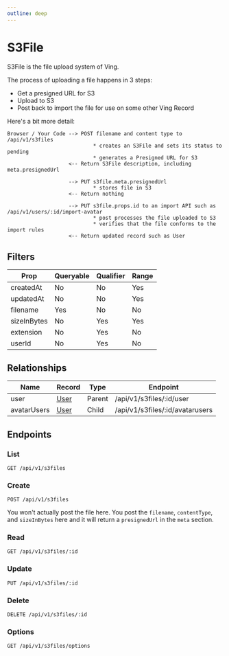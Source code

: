 ```yaml
---
outline: deep
---
```

# S3File
S3File is the file upload system of Ving. 

The process of uploading a file happens in 3 steps:

- Get a presigned URL for S3
- Upload to S3
- Post back to import the file for use on some other Ving Record

Here's a bit more detail:

```
Browser / Your Code --> POST filename and content type to /api/v1/s3files
                            * creates an S3File and sets its status to pending
                            * generates a Presigned URL for S3
                    <-- Return S3File description, including meta.presignedUrl

                    --> PUT s3file.meta.presignedUrl
                            * stores file in S3
                    <-- Return nothing

                    --> PUT s3file.props.id to an import API such as /api/v1/users/:id/import-avatar
                            * post processes the file uploaded to S3
                            * verifies that the file conforms to the import rules
                    <-- Return updated record such as User
```

## Filters

| Prop          | Queryable | Qualifier | Range |
| ---           | ---       | ---       | ---   |
| createdAt     | No        | No        | Yes   |
| updatedAt     | No        | No        | Yes   |
| filename      | Yes       | No        | No    |
| sizeInBytes   | No        | Yes       | Yes   |
| extension     | No        | Yes       | No    |
| userId        | No        | Yes       | No    |

## Relationships

| Name          | Record              | Type      | Endpoint              |
| ---           | ---                 | ---       | ---                   |
| user          | [User](User)   | Parent    | /api/v1/s3files/:id/user  |
| avatarUsers   | [User](User)   | Child     | /api/v1/s3files/:id/avatarusers  |

## Endpoints

### List

```
GET /api/v1/s3files
```

### Create
```
POST /api/v1/s3files
```
You won't actually post the file here. You post the `filename`, `contentType`, and `sizeInBytes` here and it will return a `presignedUrl` in the `meta` section. 


### Read
```
GET /api/v1/s3files/:id
```

### Update
```
PUT /api/v1/s3files/:id
```

### Delete
```
DELETE /api/v1/s3files/:id
```

### Options
```
GET /api/v1/s3files/options
```
